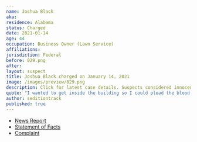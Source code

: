 ```yaml
---
name: Joshua Black
aka:
residence: Alabama
status: Charged
date: 2021-01-14
age: 44
occupation: Business Owner (Lawn Service)
affiliations:
jurisdiction: Federal
before: 029.png
after:
layout: suspect
title: Joshua Black charged on January 14, 2021
image: /images/preview/029.png
description: Click for latest case details. Suspects considered innocent until proven guilty.
quote: "I wanted to get inside the building so I could plead the blood of Jesus over it. That was my goal."
author: seditiontrack
published: true
---
```


- [News Report](https://www.wbrc.com/2021/01/14/leeds-man-charged-capitol-riot-identified-by-blood-his-cheek/)
- [Statement of Facts](https://www.justice.gov/opa/page/file/1354806/download)
- [Complaint](https://www.justice.gov/opa/page/file/1354811/download)